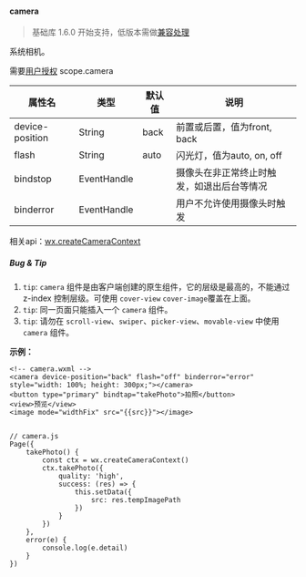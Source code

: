 <!-- https://mp.weixin.qq.com/debug/wxadoc/dev/component/camera.html -->

#### camera

> 基础库 1.6.0 开始支持，低版本需做[兼容处理](https://mp.weixin.qq.com/debug/wxadoc/dev/framework/compatibility.html)

系统相机。

需要[用户授权](https://mp.weixin.qq.com/debug/wxadoc/dev/api/authorize-index.html) scope.camera

  属性名            |  类型          |  默认值 |  说明                    
--------------------|----------------|---------|--------------------------
  device-position   |  String        |  back   |前置或后置，值为front, back
  flash             |  String        |  auto   | 闪光灯，值为auto, on, off
  bindstop          |  EventHandle   |         |摄像头在非正常终止时触发，如退出后台等情况
  binderror         |  EventHandle   |         |用户不允许使用摄像头时触发

相关api：[wx.createCameraContext](https://mp.weixin.qq.com/debug/wxadoc/dev/api/api-camera.html)

##### Bug & Tip

1.  `tip`: `camera` 组件是由客户端创建的原生组件，它的层级是最高的，不能通过 z-index 控制层级。可使用 `cover-view` `cover-image`覆盖在上面。
2.  `tip`: 同一页面只能插入一个 `camera` 组件。
3.  `tip`: 请勿在 `scroll-view`、`swiper`、`picker-view`、`movable-view` 中使用 `camera` 组件。

**示例：**

    <!-- camera.wxml -->
    <camera device-position="back" flash="off" binderror="error" style="width: 100%; height: 300px;"></camera>
    <button type="primary" bindtap="takePhoto">拍照</button>
    <view>预览</view>
    <image mode="widthFix" src="{{src}}"></image>
    

    // camera.js
    Page({
        takePhoto() {
            const ctx = wx.createCameraContext()
            ctx.takePhoto({
                quality: 'high',
                success: (res) => {
                    this.setData({
                        src: res.tempImagePath
                    })
                }
            })
        },
        error(e) {
            console.log(e.detail)
        }
    })
